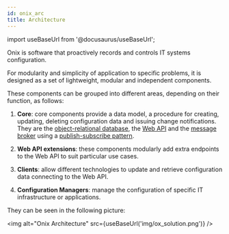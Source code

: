 ```yaml
---
id: onix_arc
title: Architecture
---
```

import useBaseUrl from '@docusaurus/useBaseUrl';

Onix is software that proactively records and controls IT systems configuration. 

For modularity and simplicity of application to specific problems, it is designed as a set of lightweight,
modular and independent components. 

These components can be grouped into different areas, depending on their function, as follows:

1. **Core**: core components provide a data model, a procedure for creating, updating, deleting configuration data 
and issuing change notifications. They are the [object-relational database](https://en.wikipedia.org/wiki/Object-relational_database), 
the [Web API](https://en.wikipedia.org/wiki/Web_API) and the [message broker](https://en.wikipedia.org/wiki/Message_broker) 
using a [publish-subscribe pattern](https://en.wikipedia.org/wiki/Publish%E2%80%93subscribe_pattern).

2. **Web API extensions**: these components modularly add extra endpoints to the Web API to suit particular use cases. 

3. **Clients**: allow different technologies to update and retrieve configuration data connecting to the Web API.

4. **Configuration Managers**: manage the configuration of specific IT infrastructure or applications.

They can be seen in the following picture:

<img alt="Onix Architecture" src={useBaseUrl('img/ox_solution.png')} />
